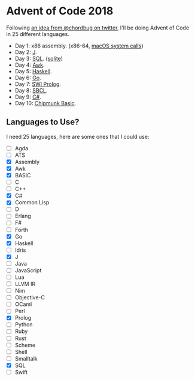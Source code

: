 # Advent of Code 2018

Following [an idea from @chordbug on twitter][tweet], I'll be doing Advent of Code in 25 different languages.

[tweet]: https://twitter.com/chordbug/status/1068321394897899520

- Day 1: x86 assembly. (x86-64, [macOS system calls])
- Day 2: [J].
- Day 3: [SQL]. ([sqlite])
- Day 4: [Awk].
- Day 5: [Haskell].
- Day 6: [Go].
- Day 7: [SWI Prolog].
- Day 8: [SBCL].
- Day 9: [C#].
- Day 10: [Chipmunk Basic].

[macos system calls]: https://stackoverflow.com/questions/48845697/macos-64-bit-system-call-table
[j]: http://www.jsoftware.com/
[sql]: https://en.wikipedia.org/wiki/SQL
[sqlite]: https://www.sqlite.org/index.html
[awk]: https://en.wikipedia.org/wiki/AWK
[haskell]: https://www.haskell.org/
[go]: https://golang.org/
[swi prolog]: http://www.swi-prolog.org/
[sbcl]: http://www.sbcl.org/
[c#]: https://www.mono-project.com/
[chipmunk basic]: http://www.nicholson.com/rhn/basic/

## Languages to Use?

I need 25 languages, here are some ones that I could use:

- [ ] Agda
- [ ] ATS
- [x] Assembly
- [x] Awk
- [x] BASIC
- [ ] C
- [ ] C++
- [x] C#
- [x] Common Lisp
- [ ] D
- [ ] Erlang
- [ ] F#
- [ ] Forth
- [x] Go
- [x] Haskell
- [ ] Idris
- [x] J
- [ ] Java
- [ ] JavaScript
- [ ] Lua
- [ ] LLVM IR
- [ ] Nim
- [ ] Objective-C
- [ ] OCaml
- [ ] Perl
- [x] Prolog
- [ ] Python
- [ ] Ruby
- [ ] Rust
- [ ] Scheme
- [ ] Shell
- [ ] Smalltalk
- [x] SQL
- [ ] Swift
